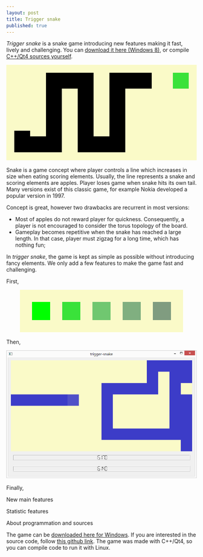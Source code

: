 ```yaml
---
layout: post
title: Trigger snake
published: true
---
```


*Trigger snake* is a snake game introducing new features making it fast, lively and challenging. You can <a href="https://github.com/ahstat/trigger-snake/blob/master/release/trigger-snake_win8.zip">download it here (Windows 8)</a>, or compile <a href="https://github.com/ahstat/trigger-snake">C++/Qt4 sources yourself</a>.

<center><img src="../images/2014-10-11-Trigger-snake/snake_intro.png" alt="introduction picture of the game"/></center>



Snake is a game concept where player controls a line which increases in size when eating scoring elements. Usually, the line represents a snake and scoring elements are apples. Player loses game when snake hits its own tail. Many versions exist of this classic game, for example Nokia developed a popular version in 1997.

Concept is great, however two drawbacks are recurrent in most versions:
<ul>
<li>
Most of apples do not reward player for quickness. Consequently, a player is not encouraged to consider the torus topology of the board.
</li>
<li>
Gameplay becomes repetitive when the snake has reached a large length. In that case, player must zigzag for a long time, which has nothing fun;
</li>
</ul>

In *trigger snake*, the game is kept as simple as possible without introducing fancy elements. We only add a few features to make the game fast and challenging.

First,

<center><img src="../images/2014-10-11-Trigger-snake/fade_apple.png" alt="apple fading with time"/></center>


Then,

<center><img src="../images/2014-10-11-Trigger-snake/end.png" alt="apple fading with time"/></center>


Finally,


New main features

Statistic features

About programmation and sources






The game can be <a href="https://github.com/ahstat/trigger-snake/blob/master/release/trigger-snake_win8.zip">downloaded here for Windows</a>. If you are interested in the source code, follow <a href="https://github.com/ahstat/trigger-snake">this github link</a>. The game was made with C++/Qt4, so you can compile code to run it with Linux.

